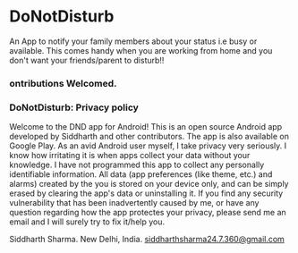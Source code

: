 # DoNotDisturb

An App to notify your family members about your status i.e busy or available. 
This comes handy when you are working from home and you don't want your friends/parent to disturb!!

### ontributions Welcomed.

### DoNotDisturb: Privacy policy

Welcome to the DND app for Android!
This is an open source Android app developed by Siddharth and other contributors. The app is also available on Google Play.
As an avid Android user myself, I take privacy very seriously. I know how irritating it is when apps collect your data without your knowledge.
I have not programmed this app to collect any personally identifiable information. All data (app preferences (like theme, etc.) and alarms) created by the you is stored on your device only, and can be simply erased by clearing the app's data or uninstalling it.
If you find any security vulnerability that has been inadvertently caused by me, or have any question regarding how the app protectes your privacy, please send me an email and I will surely try to fix it/help you.

Siddharth Sharma.
New Delhi, India.
siddharthsharma24.7.360@gmail.com
